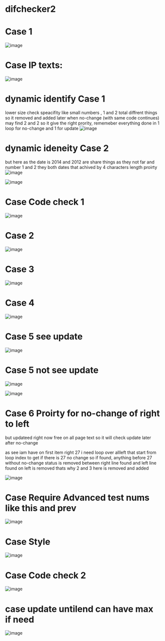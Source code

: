 # difchecker2


# Case 1

![image](https://github.com/MahmoudHegazi/difchecker2/assets/55125302/b9f4baea-65fe-4886-9786-502edb96c2de)

# Case IP texts:

![image](https://github.com/MahmoudHegazi/difchecker2/assets/55125302/3cecb753-35f8-411c-a919-cbfcc4831fb6)

# dynamic identify Case 1
lower size check speacifity like small numbers , 1 and 2 total diffrent things so it removed and added  later when no-change (with same code continues) may find 2 and 2 so it give the right prority,
rememeber everything done in 1 loop for no-change and 1 for update
![image](https://github.com/MahmoudHegazi/difchecker2/assets/55125302/0ae05723-ceeb-4362-897b-40f1ce7ea34a)

# dynamic ideneity Case 2
but here as the date is 2014 and 2012 are share things as they not far and number 1 and 2 they both dates that achived by 4 characters length proirty 
![image](https://github.com/MahmoudHegazi/difchecker2/assets/55125302/0a4aa93d-5a0a-43bb-995f-abb58022d306)



![image](https://github.com/MahmoudHegazi/difchecker2/assets/55125302/13b32f0a-05ea-4f2a-8c98-b419fde10958)

# Case Code check 1
![image](https://github.com/MahmoudHegazi/difchecker2/assets/55125302/511b5a4e-d30d-4782-a165-5d0b2f31f218)

# Case 2

![image](https://github.com/MahmoudHegazi/difchecker2/assets/55125302/43b25c90-286a-433f-99c8-bc71375ea221)

# Case 3

![image](https://github.com/MahmoudHegazi/difchecker2/assets/55125302/a3366dbb-ecbe-4a5c-83d0-67ff5660f7f3)

# Case 4

![image](https://github.com/MahmoudHegazi/difchecker2/assets/55125302/cb1739d4-fcf5-4713-8d93-ad47782a5db1)


# Case 5 see update

![image](https://github.com/MahmoudHegazi/difchecker2/assets/55125302/dc80412d-a2dc-4959-9d22-8b72e9d2b819)

# Case 5 not see update

![image](https://github.com/MahmoudHegazi/difchecker2/assets/55125302/f928c979-7335-492d-85af-9baf96b9aa1e)

![image](https://github.com/MahmoudHegazi/difchecker2/assets/55125302/41143774-49f7-4a29-b732-162081504f5b)

# Case 6 Proirty for no-change of right to left

but updateed right now free on all page text so it will check update later after no-change

as see iam have on first item right 27 i need loop over allleft that start from loop index to get if there is 27 no change so if found, anything before 27 without no-change status is removed between right line found and left line found on left is removed thats why 2 and 3 here is removed and added

![image](https://github.com/MahmoudHegazi/difchecker2/assets/55125302/c4859f4b-dffa-46a9-b4b3-dfe1cff1202b)

# Case Require Advanced test nums like this and prev
![image](https://github.com/MahmoudHegazi/difchecker2/assets/55125302/eeb95cbc-0564-4b4c-b76e-bb5625325541)


# Case Style
![image](https://github.com/MahmoudHegazi/difchecker2/assets/55125302/b996cc63-8ac8-4f21-aa39-9e4fb2484d88)

# Case Code check 2

![image](https://github.com/MahmoudHegazi/difchecker2/assets/55125302/3baea679-da99-4176-9af1-eec562be3249)

# case update untilend can have max if need
![image](https://github.com/MahmoudHegazi/difchecker2/assets/55125302/935b5472-5117-424b-9867-710179992bc5)
